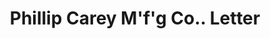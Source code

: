 ---
doi: 10.7916/D8CZ4K87
date_other: '1894'
date_other_textual: '1894'
form: correspondence
genre:
- Letters (correspondence)
name:
- Phillip Carey M'f'g Co.
object_in_context_url: https://biggert.cul.columbia.edu/items/view/ave_biggert_01268
subject_hierarchical_geographic:
- Cincinnati, Ohio, United States
subject_name:
- Phillip Carey M'f'g Co.
title: Phillip Carey M'f'g Co.. Letter
sort_title: Phillip Carey M'f'g Co.. Letter
call_number: ave_biggert_01268
coordinates:
- 39.1,-84.51666666666667
pid: ave_biggert_01268
identifiers: ave_biggert_01268
thumbnail: https://derivativo-2.library.columbia.edu/iiif/2/ldpd:343269/full/!256,256/0/native.jpg
permalink: /biggert/ave_biggert_01268/
layout: iiif-image-page
---